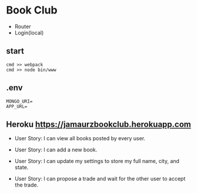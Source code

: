 # Book Club

* Router
* Login(local)

## start
    cmd >> webpack
    cmd >> node bin/www
    
## .env
    MONGO_URI=
    APP_URL=

## Heroku https://jamaurzbookclub.herokuapp.com
* User Story: I can view all books posted by every user.

* User Story: I can add a new book.

* User Story: I can update my settings to store my full name, city, and state.

* User Story: I can propose a trade and wait for the other user to accept the trade.